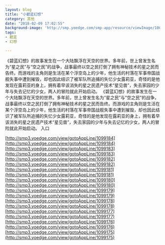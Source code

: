 ```yaml
---
layout: blog
title: "小碧蓝幻想"
category: 其他
date: "2018-02-09 17:02:55"
background-image: 'http://smp.yoedge.com/smp-app/resource/viewImage/1003126appline.png'
tags:
- 碧蓝
- 幻想

---
```

《碧蓝幻想》的故事发生在一个大陆飘浮在天空的世界。多年前，世上曾发生名为“星之民”与“空之民”的战争，战事最终以空之民打倒了拥有神秘技术的星之民而告终。而游戏的主角则是生活在某个浮空岛上的少年，他生活的村落在军事帝国战舰失事中遭到摧毁，却也因此结识了被军队所追捕的失忆少女露莉亚，奇怪的是他发现在露莉亚的身上，拥有着早该消失的星之民遗产技术“星见兽”，失去家园的少年与失去记忆的少女，两人的冒险就此开始启动。
《碧蓝幻想》的故事发生在一个大陆飘浮在天空的世界。多年前，世上曾发生名为“星之民”与“空之民”的战争，战事最终以空之民打倒了拥有神秘技术的星之民而告终。而游戏的主角则是生活在某个浮空岛上的少年，他生活的村落在军事帝国战舰失事中遭到摧毁，却也因此结识了被军队所追捕的失忆少女露莉亚，奇怪的是他发现在露莉亚的身上，拥有着早该消失的星之民遗产技术“星见兽”，失去家园的少年与失去记忆的少女，两人的冒险就此开始启动。
入口

[http://smp3.yoedge.com/view/gotoAppLine/1099184](http://smp3.yoedge.com/view/gotoAppLine/1099184)
[http://smp3.yoedge.com/view/gotoAppLine/1099183](http://smp3.yoedge.com/view/gotoAppLine/1099183)
[http://smp3.yoedge.com/view/gotoAppLine/1099182](http://smp3.yoedge.com/view/gotoAppLine/1099182)
[http://smp3.yoedge.com/view/gotoAppLine/1099181](http://smp3.yoedge.com/view/gotoAppLine/1099181)
[http://smp3.yoedge.com/view/gotoAppLine/1099180](http://smp3.yoedge.com/view/gotoAppLine/1099180)
[http://smp3.yoedge.com/view/gotoAppLine/1099179](http://smp3.yoedge.com/view/gotoAppLine/1099179)
[http://smp3.yoedge.com/view/gotoAppLine/1099178](http://smp3.yoedge.com/view/gotoAppLine/1099178)
[http://smp3.yoedge.com/view/gotoAppLine/1099177](http://smp3.yoedge.com/view/gotoAppLine/1099177)
[http://smp3.yoedge.com/view/gotoAppLine/1099176](http://smp3.yoedge.com/view/gotoAppLine/1099176)
[http://smp3.yoedge.com/view/gotoAppLine/1099175](http://smp3.yoedge.com/view/gotoAppLine/1099175)

        

